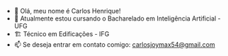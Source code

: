 - 👋 Olá, meu nome é Carlos Henrique!
- 🌱 Atualmente estou cursando o Bacharelado em Inteligência Artificial - UFG
- 🏗️ Técnico em Edificações - IFG
- 📫 Se deseja entrar em contato comigo: carlosjoymax54@gmail.com

<!---
CarlosHenrique21/CarlosHenrique21 is a ✨ special ✨ repository because its `README.md` (this file) appears on your GitHub profile.
You can click the Preview link to take a look at your changes.
--->
